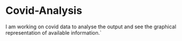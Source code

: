# Covid-Analysis
I am working on covid data to analyse the output and see the graphical representation of available information.`
